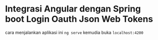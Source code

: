 # Integrasi Angular dengan Spring boot Login Oauth Json Web Tokens
cara menjalankan aplikasi ini `ng serve` 
kemudia buka `localhost:4200`
